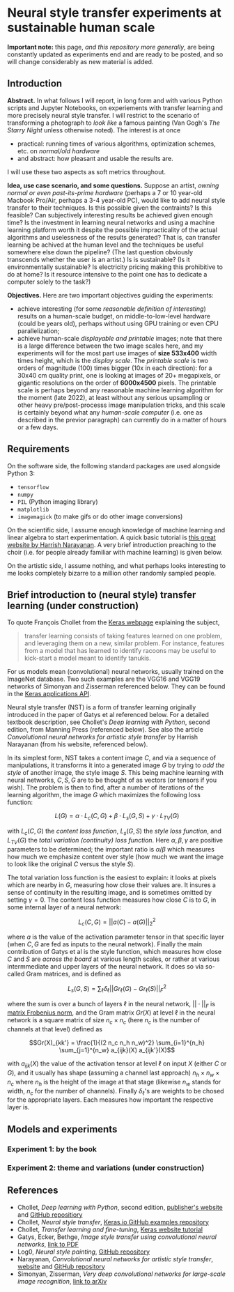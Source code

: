# Neural style transfer experiments at sustainable human scale

**Important note:** this page, *and this repository more generally*, are being constantly updated as experiments end and are ready to be posted, and so will change considerably as new material is added.

## Introduction

**Abstract.** In what follows I will report, in long form and with various Python scripts and Jupyter Notebooks, on experiements with transfer learning and more precisely neural style transfer. I will restrict to the scenario of transforming a photograph to *look like* a famous painting (Van Gogh's *The Starry Night* unless otherwise noted). The interest is at once 
- practical: running times of various algorithms, optimization schemes, etc. on *normal/old hardware* 
- and abstract: how pleasant and usable the results are. 

I will use these two aspects as soft metrics throughout.

**Idea, use case scenario, and some questions.** Suppose an artist, *owning normal or even past-its-prime hardware* (perhaps a 7 or 10 year-old Macbook Pro/Air, perhaps a 3-4 year-old PC), would like to add neural style transfer to their techniques. Is this possible given the contraints? Is this feasible? Can subjectively interesting results be achieved given enough time? Is the investment in learning neural networks and using a machine learning platform worth it despite the possible impracticality of the actual algorithms and uselessness of the results generated? That is, can transfer learning be achived at the human level and the techniques be useful somewhere else down the pipeline? (The last question obviously transcends whether the user is an artist.) Is is sustainable? (Is it environmentally sustainable? Is electricity pricing making this prohibitive to do at home? Is it resource intensive to the point one has to dedicate a computer solely to the task?) 

**Objectives.** Here are two important objectives guiding the experiments:

- achieve interesting (for some *reasonable definition of interesting*) results on a human-scale budget, on middle-to-low-level hardware (could be years old), perhaps without using GPU training or even CPU parallelization;
- achieve human-scale *displayable and printable* images; note that there is a large difference between the two image scales here, and my experiments will for the most part use images of **size 533x400** width times height, which is the *display scale*. The *printable scale* is two orders of magnitude (100) times bigger (10x in each direction): for a 30x40 cm quality print, one is looking at images of 20+ megapixels, or gigantic resolutions on the order of **6000x4500** pixels. The printable scale is perhaps beyond any reasonable machine learning algorithm for the moment (late 2022), at least without any serious upsampling or other heavy pre/post-processs image manipulation tricks, and this scale is certainly beyond what any *human-scale computer* (i.e. one as described in the previor paragraph) can currently do in a matter of hours or a few days.

## Requirements

On the software side, the following standard packages are used alongside Python 3:

- ```tensorflow```
- ```numpy```
- ```PIL``` (Python imaging library)
- ```matplotlib```
- ```imagemagick``` (to make gifs or do other image conversions)

On the scientific side, I assume enough knowledge of machine learning and linear algebra to start experimentation. A quick basic tutorial is [this great website by Harrish Narayanan](https://github.com/titu1994/Neural-Style-Transfer). A very brief introduction preaching to the choir (i.e. for people already familiar with machine learning) is given below.

On the artistic side, I assume nothing, and what perhaps looks interesting to me looks completely bizarre to a million other randomly sampled people.

## Brief introduction to (neural style) transfer learning (under construction)

To quote François Chollet from the [Keras webpage](https://keras.io/guides/transfer_learning/) explaining the subject,

> transfer learning consists of taking features learned on one problem, and leveraging them on a new, similar problem. For instance, features from a model that has learned to identify racoons may be useful to kick-start a model meant to identify tanukis.

For us models mean (convolutional) neural networks, usually trained on the ImageNet database. Two such examples are the VGG16 and VGG19 networks of Simonyan and Zisserman referenced below. They can be found in the [Keras applications API](https://keras.io/api/applications/vgg/).

Neural style transfer (NST) is a form of transfer learning originally introduced in the paper of Gatys et al referenced below. For a detailed textbook description, see Chollet's *Deep learning with Python*, second edition, from Manning Press (referenced below). See also the article *Convolutional neural networks for artistic style transfer* by Harrish Narayanan (from his website, referenced below).

In its simplest form, NST takes a content image $C$, and via a sequence of manipulations, it transforms it into a generated image $G$ by trying to *add the style* of another image, the style image $S$. This being machine learning with neural networks, $C,S,G$ are to be thought of as vectors (or tensors if you wish). The problem is then to find, after a number of iterations of the learning algorithm, the image $G$ which maximizes the following loss function:

$$ L(G) = \alpha \cdot L_c(C, G) + \beta \cdot L_s(G, S) + \gamma \cdot L_{TV} (G) $$

with $L_c(C, G)$ the *content loss function*, $L_s(G, S)$ the *style loss function*, and $L_{TV} (G)$ the *total variation (continuity) loss function*. Here $\alpha, \beta, \gamma$ are positive parameters to be determined; the important ratio is $\alpha / \beta$ which measures how much we emphasize content over style (how much we want the image to look like the original $C$ versus the style $S$). 

The total variation loss function is the easiest to explain: it looks at pixels which are nearby in $G$, measuring how close their values are. It insures a sense of continuity in the resulting image, and is sometimes omitted by setting $\gamma = 0$. The content loss function measures how close $C$ is to $G$, in some internal layer of a neural network:

$$ L_c(C, G) = ||a(C) - a(G)||_2^2 $$

where $a$ is the value of the activation parameter tensor in that specific layer (when $C,G$ are fed as inputs to the neural network). Finally the main contribution of Gatys et al is the style function, which measures how close $C$ and $S$ are *across the board* at various length scales, or rather at various intermmediate and upper layers of the neural network. It does so via so-called Gram matrices, and is defined as

$$ L_s(G, S) = \sum_{\ell} \delta_\ell ||Gr_\ell(G) - Gr_\ell(S)||_F^2 $$

where the sum is over a bunch of layers $\ell$ in the neural network, $|| \cdot ||_F$ is [matrix Frobenius norm](https://en.wikipedia.org/wiki/Matrix_norm#Frobenius_norm), and the Gram matrix $Gr(X)$ at level $\ell$ in the neural network is a square matrix of size $n_c \times n_c$ (here $n_c$ is the number of channels at that level) defined as 

$$Gr(X)_{kk'} = \frac{1}{(2 n_c n_h n_w)^2} \sum_{i=1}^{n_h} \sum_{j=1}^{n_w} a_{ijk}(X) a_{ijk'}(X)$$

with $a_{ijk}(X)$ the value of the activation tensor at level $\ell$ on input $X$ (either $C$ or $G$), and it usually has shape (assuming a channel last approach) $n_h \times n_w \times n_c$ where $n_h$ is the height of the image at that stage (likewise $n_w$ stands for width, $n_c$ for the number of channels). Finally $\delta_\ell$'s are weights to be chosed for the appropriate layers. Each measures how important the respective layer is.

## Models and experiments

### Experiment 1: by the book

### Experiment 2: theme and variations (under construction)

## References

- Chollet, *Deep learning with Python*, second edition, [publisher's website](https://www.manning.com/books/deep-learning-with-python-second-edition) and [GitHub repositiory](https://github.com/fchollet/deep-learning-with-python-notebooks)
- Chollet, *Neural style transfer*, [Keras.io GitHub examples repository](https://github.com/keras-team/keras-io/blob/master/examples/generative/neural_style_transfer.py)
- Chollet, *Transfer learning and fine-tuning*, [Keras website tutorial](https://keras.io/guides/transfer_learning/)
- Gatys, Ecker, Bethge, *Image style transfer using convolutional neural networks*, [link to PDF](https://www.cv-foundation.org/openaccess/content_cvpr_2016/papers/Gatys_Image_Style_Transfer_CVPR_2016_paper.pdf)
- Log0, *Neural style painting*, [GitHub repository](https://github.com/log0/neural-style-painting)
- Narayanan, *Convolutional neural networks for artistic style transfer*, [website](https://harishnarayanan.org/writing/artistic-style-transfer/) and [GitHub repository](https://github.com/titu1994/Neural-Style-Transfer)
- Simonyan, Zisserman, *Very deep convolutional networks for large-scale image recognition*, [link to arXiv](https://arxiv.org/pdf/1409.1556.pdf)

